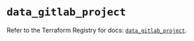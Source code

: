 # `data_gitlab_project`

Refer to the Terraform Registry for docs: [`data_gitlab_project`](https://registry.terraform.io/providers/gitlabhq/gitlab/17.10.0/docs/data-sources/project).
